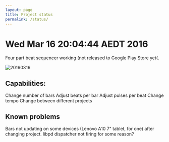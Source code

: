```yaml
---
layout: page
title: Project status
permalink: /status/
---
```


# Wed Mar 16 20:04:44 AEDT 2016

Four part beat sequencer working (not released to Google Play Store yet(.

![20160316](../assets/Screenshot_2016-03-16-19-54-09.png)

## Capabilities:

Change number of bars
Adjust beats per bar
Adjust pulses per beat
Change tempo
Change between different projects

## Known problems

Bars not updating on some devices (Lenovo A10 7" tablet, for one) after
changing project. libpd dispatcher not firing for some reason?


